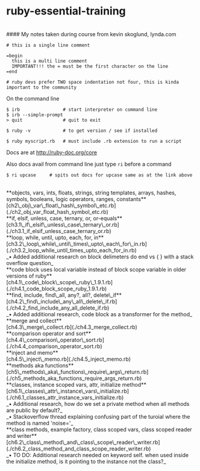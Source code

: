 # ruby-essential-training
<br/>
#### My notes taken during course from kevin skoglund, lynda.com

    # this is a single line comment
    
    =begin
      this is a multi line comment
      IMPORTANT!!! the = must be the first character on the line
    =end

    # ruby devs prefer TWO space indentation not four, this is kinda important to the community


On the command line    

    $ irb                # start interpreter on command line
    $ irb --simple-prompt
    > quit               # quit to exit

    $ ruby -v            # to get version / see if installed

    $ ruby myscript.rb   # must include .rb extension to run a script

Docs are at <a href="http://ruby-doc.org/core" target="_blank">http://ruby-doc.org/core</a>

Also docs avail from command line just type `ri` before a command

    $ ri upcase     # spits out docs for upcase same as at the link above 

<br/>
**objects, vars, ints, floats, strings, string templates, arrays, hashes, symbols, booleans, logic operators, ranges, constants**<br/>
[ch2\_obj\_var\_float\_hash\_symbol\_etc.rb](./ch2_obj_var_float_hash_symbol_etc.rb)

<br/>
**if, elsif, unless, case, ternary, or, or-equals**<br/>
[ch3.1\_if\_elsif\_unless\_case\_ternary\_or.rb](./ch3.1_if_elsif_unless_case_ternary_or.rb)

<br/>
**loop, while, until, upto, each, for, in**<br/>
[ch3.2\_loop\_while\_until\_times\_upto\_each\_for\_in.rb](./ch3.2_loop_while_until_times_upto_each_for_in.rb)<br/>
_• Added additional research on block delimeters do end vs { } with a stack overflow question_


<br/>
**code block uses local variable instead of block scope variable in older versions of ruby**<br/>
[ch4.1\_code\_block\_scope\_ruby\_1.9.1.rb](./ch4.1_code_block_scope_ruby_1.9.1.rb)

<br/>
**find, include, find\_all, any?, all?, delete\_if**<br/>
[ch4.2\_find\_include\_any\_all\_delete\_if.rb](./ch4.2_find_include_any_all_delete_if.rb)<br/>
_• Added additional research, code block as a transformer for the method_

<br/>
**merge and collect**<br/>
[ch4.3\_merge\_collect.rb](./ch4.3_merge_collect.rb)

<br/>
**comparison operator and sort**<br/>
[ch4.4\_comparison\_operator\_sort.rb](./ch4.4_comparison_operator_sort.rb)

<br/>
**inject and memo**<br/>
[ch4.5\_inject\_memo.rb](./ch4.5_inject_memo.rb)

<br/>
**methods aka functions**<br/>
[ch5\_methods\_aka\_functions\_require\_args\_return.rb](./ch5_methods_aka_functions_require_args_return.rb)

<br/>
**classes, instance scoped vars, attr, initialize method**<br/>
[ch6.1\_classes\_attr\_instance\_vars\_initialize.rb](./ch6.1_classes_attr_instance_vars_initialize.rb)<br/>
_• Additional research, how do we set a private method when all methods are public by default?_<br/>
_• Stackoverflow thread explaining confusing part of the turoial where the method is named 'noise='_

<br/>
**class methods, example factory, class scoped vars, class scoped reader and writer**<br/>
[ch6.2\_class\_method\_and\_class\_scope\_reader\_writer.rb](./ch6.2_class_method_and_class_scope_reader_writer.rb)<br/>
_• TO DO: Additional research needed on keyword self. when used inside the initialize method, is it pointing to the instance not the class?_



